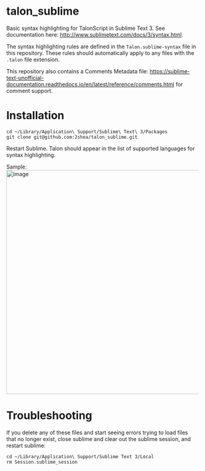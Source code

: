 # talon_sublime
Basic syntax highlighting for TalonScript in Sublime Text 3. See documentation here: http://www.sublimetext.com/docs/3/syntax.html.

The syntax highlighting rules are defined in the `Talon.sublime-syntax` file in this repository. These rules should automatically apply to any files with the `.talon` file extension. 

This repository also contains a Comments Metadata file: https://sublime-text-unofficial-documentation.readthedocs.io/en/latest/reference/comments.html for comment support.


# Installation

```
cd ~/Library/Application\ Support/Sublime\ Text\ 3/Packages
git clone git@github.com:2shea/talon_sublime.git
```
Restart Sublime. Talon should appear in the list of supported languages for syntax highlighting.

Sample:
<img width="587" alt="image" src="https://user-images.githubusercontent.com/3289426/114251147-d680cd00-9954-11eb-9520-287f9f938a7b.png">

# Troubleshooting

If you delete any of these files and start seeing errors trying to load files that no longer exist, close sublime and clear out the sublime session, and restart sublime:

```
cd ~/Library/Application\ Support/Sublime Text 3/Local
rm Session.sublime_session
```
